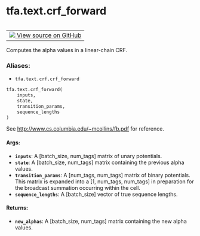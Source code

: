 <div itemscope itemtype="http://developers.google.com/ReferenceObject">
<meta itemprop="name" content="tfa.text.crf_forward" />
<meta itemprop="path" content="Stable" />
</div>

# tfa.text.crf_forward


<table class="tfo-notebook-buttons tfo-api" align="left">

<td>
  <a target="_blank" href="https://github.com/tensorflow/addons/tree/r0.5/tensorflow_addons/text/crf.py#L273-L306">
    <img src="https://www.tensorflow.org/images/GitHub-Mark-32px.png" />
    View source on GitHub
  </a>
</td></table>



Computes the alpha values in a linear-chain CRF.

### Aliases:

* `tfa.text.crf.crf_forward`


``` python
tfa.text.crf_forward(
    inputs,
    state,
    transition_params,
    sequence_lengths
)
```



<!-- Placeholder for "Used in" -->

See http://www.cs.columbia.edu/~mcollins/fb.pdf for reference.

#### Args:


* <b>`inputs`</b>: A [batch_size, num_tags] matrix of unary potentials.
* <b>`state`</b>: A [batch_size, num_tags] matrix containing the previous alpha
   values.
* <b>`transition_params`</b>: A [num_tags, num_tags] matrix of binary potentials.
    This matrix is expanded into a [1, num_tags, num_tags] in preparation
    for the broadcast summation occurring within the cell.
* <b>`sequence_lengths`</b>: A [batch_size] vector of true sequence lengths.


#### Returns:


* <b>`new_alphas`</b>: A [batch_size, num_tags] matrix containing the
    new alpha values.